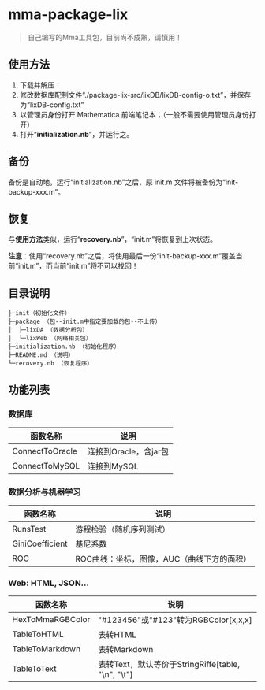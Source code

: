 # mma-package-lix
> 自己编写的Mma工具包，目前尚不成熟，请慎用！

## 使用方法
1. 下载并解压：
2. 修改数据库配制文件“./package-lix-src/lixDB/lixDB-config-o.txt”，并保存为“lixDB-config.txt”
3. 以管理员身份打开 Mathematica 前端笔记本；（一般不需要使用管理员身份打开）
4. 打开“**initialization.nb**”，并运行之。

## 备份
备份是自动地，运行“initialization.nb”之后，原 init.m 文件将被备份为“init-backup-xxx.m”。

## 恢复
与**使用方法**类似，运行“**recovery.nb**”，“init.m”将恢复到上次状态。

**注意**：使用“recovery.nb”之后，将使用最后一份“init-backup-xxx.m”覆盖当前“init.m”，而当前“init.m”将不可以找回！

## 目录说明
```
├─init（初始化文件）
├─package （包--init.m中指定要加载的包--不上传）
│  ├─lixDA （数据分析包）
│  └─lixWeb （网络相关包）
├─initialization.nb （初始化程序）
├─README.md （说明）
└─recovery.nb （恢复程序）

```

## 功能列表

### 数据库
| 函数名称 | 说明 |
| --- | --- |
| ConnectToOracle | 连接到Oracle，含jar包 |
| ConnectToMySQL | 连接到MySQL |

### 数据分析与机器学习
| 函数名称 | 说明 |
| --- | --- |
| RunsTest | 游程检验（随机序列测试） |
| GiniCoefficient | 基尼系数 |
| ROC | ROC曲线：坐标，图像，AUC（曲线下方的面积） |

### Web: HTML, JSON...
| 函数名称 | 说明 |
| --- | --- |
| HexToMmaRGBColor | &#34;#123456&#34;或&#34;#123&#34;转为RGBColor[x,x,x] |
| TableToHTML | 表转HTML |
| TableToMarkdown | 表转Markdown |
| TableToText | 表转Text，默认等价于StringRiffe[table, "\n", "\t"] |
